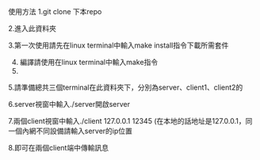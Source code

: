 使用方法
1.git clone 下本repo

2.進入此資料夾

3.第一次使用請先在linux terminal中輸入make install指令下載所需套件

4. 編譯請使用在linux terminal中輸入make指令
5. 
5.請準備總共三個terminal在此資料夾下，分別為server、client1、client2的

6.server視窗中輸入./server開啟server

7.兩個client視窗中輸入./client 127.0.0.1 12345
  (在本地的話地址是127.0.0.1，同一個內網不同設備請輸入server的ip位置
  
8.即可在兩個client端中傳輸訊息
